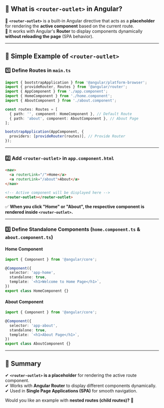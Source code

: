 ## **🔹 What is `<router-outlet>` in Angular?**  
🔸 **`<router-outlet>`** is a built-in Angular directive that acts as a **placeholder** for rendering the **active component** based on the current route.  
🔸 It works with Angular's **Router** to display components dynamically **without reloading the page** (SPA behavior).  

---

## **🔹 Simple Example of `<router-outlet>`**  
### **1️⃣ Define Routes in `main.ts`**
```typescript
import { bootstrapApplication } from '@angular/platform-browser';
import { provideRouter, Routes } from '@angular/router';
import { AppComponent } from './app.component';
import { HomeComponent } from './home.component';
import { AboutComponent } from './about.component';

const routes: Routes = [
  { path: '', component: HomeComponent }, // Default Route
  { path: 'about', component: AboutComponent }, // About Page
];

bootstrapApplication(AppComponent, {
  providers: [provideRouter(routes)], // Provide Router
});
```

---

### **2️⃣ Add `<router-outlet>` in `app.component.html`**
```html
<nav>
  <a routerLink="/">Home</a>
  <a routerLink="/about">About</a>
</nav>

<!-- Active component will be displayed here -->
<router-outlet></router-outlet>
```

✅ **When you click "Home" or "About", the respective component is rendered inside `<router-outlet>`.**

---

### **3️⃣ Define Standalone Components (`home.component.ts` & `about.component.ts`)**
#### **Home Component**
```typescript
import { Component } from '@angular/core';

@Component({
  selector: 'app-home',
  standalone: true,
  template: `<h1>Welcome to Home Page</h1>`,
})
export class HomeComponent {}
```

#### **About Component**
```typescript
import { Component } from '@angular/core';

@Component({
  selector: 'app-about',
  standalone: true,
  template: `<h1>About Page</h1>`,
})
export class AboutComponent {}
```

---

## **🔹 Summary**
✔ **`<router-outlet>` is a placeholder** for rendering the active route component.  
✔ Works with **Angular Router** to display different components dynamically.  
✔ Used in **Single Page Applications (SPA)** for smooth navigation.  

Would you like an example with **nested routes (child routes)?** 🚀